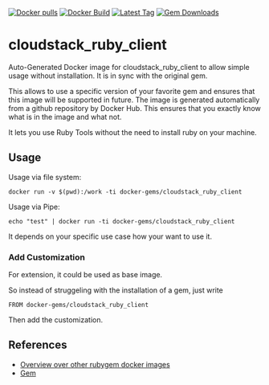 [![Docker pulls](https://img.shields.io/docker/pulls/rubygem/cloudstack_ruby_client.svg)](https://hub.docker.com/r/rubygem/cloudstack_ruby_client/)
[![Docker Build](https://img.shields.io/docker/automated/rubygem/cloudstack_ruby_client.svg)](https://hub.docker.com/r/rubygem/cloudstack_ruby_client/)
[![Latest Tag](https://img.shields.io/github/tag/docker-rubygem/cloudstack_ruby_client.svg)](https://hub.docker.com/r/rubygem/cloudstack_ruby_client/)
[![Gem Downloads](https://img.shields.io/gem/dt/cloudstack_ruby_client.svg)](https://rubygems.org/gems/cloudstack_ruby_client/)
# cloudstack_ruby_client

Auto-Generated Docker image for cloudstack_ruby_client to allow simple usage without installation.
It is in sync with the original gem.

This allows to use a specific version of your favorite gem and ensures that this image will be supported in future.
The image is generated automatically from a github repository by Docker Hub.
This ensures that you exactly know what is in the image and what not.

It lets you use Ruby Tools without the need to install ruby on your machine.

## Usage

Usage via file system:

`docker run -v $(pwd):/work -ti docker-gems/cloudstack_ruby_client`

Usage via Pipe:

`echo "test" | docker run -ti docker-gems/cloudstack_ruby_client`

It depends on your specific use case how your want to use it.

### Add Customization

For extension, it could be used as base image.

So instead of struggeling with the installation of a gem, just write

`FROM docker-gems/cloudstack_ruby_client`

Then add the customization.

## References

 - [Overview over other rubygem docker images](https://github.com/thinkbot/docker-rubygem)
 - [Gem](https://rubygems.org/gems/cloudstack_ruby_client/)
